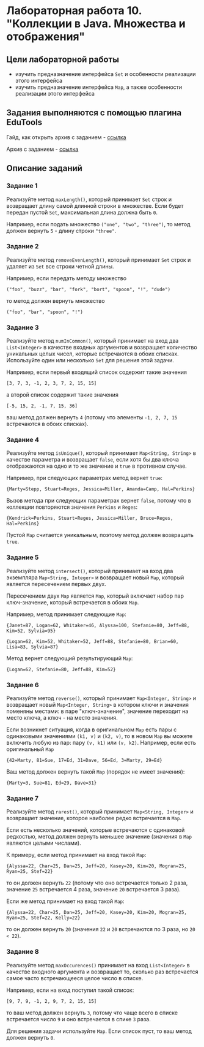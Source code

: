# Лабораторная работа 10. "Коллекции в Java. Множества и отображения"

## Цели лабораторной работы

- изучить предназначение интерфейса `Set` и особенности реализации этого интерфейса
- изучить предназначение интерфейса `Map`, а также особенности реализации этого интерфейса

## Задания выполняются с помощью плагина EduTools

Гайд, как открыть архив с заданием - [ссылка](https://cutt.ly/UTwaAAu)

Архив с заданием - [ссылка](https://www.dropbox.com/s/v30odx856to1vqx/Java_Collections__part_2.zip?dl=1)

## Описание заданий

### Задание 1

Реализуйте метод `maxLength()`, который принимает `Set` строк и возвращает длину самой длинной строки в множестве. Если будет передан пустой `Set`, максимальная длина должна быть `0`.

Например, если подать множество `("one", "two", "three")`, то метод должен вернуть `5` - длину строки `"three"`.

### Задание 2

Реализуйте метод `removeEvenLength()`, который принимает `Set` строк и удаляет из `Set` все строки четной длины.

Например, если передать методу множество

`("foo", "buzz", "bar", "fork", "bort", "spoon", "!", "dude")`

то метод должен вернуть множество

`("foo", "bar", "spoon", "!")`

### Задание 3

Реализуйте метод `numInCommon()`, который принимает на вход два `List<Integer>` в качестве входных аргументов и возвращает количество уникальных целых чисел, которые встречаются в обоих списках. Используйте один или несколько `Set` для решения этой задачи.

Например, если первый входящий список содержит такие значения

`[3, 7, 3, -1, 2, 3, 7, 2, 15, 15]`

а второй список содержит такие значения

`[-5, 15, 2, -1, 7, 15, 36]`

ваш метод должен вернуть `4` (потому что элементы `-1, 2, 7, 15` встречаются в обоих списках).

### Задание 4

Реализуйте метод `isUnique()`, который принимает `Map<String, String>` в качестве параметра и возвращает `false`, если хотя бы два ключа отображаются на одно и то же значение и `true` в противном случае.

Например, при следующих параметрах метод вернет `true`:

`{Marty=Stepp, Stuart=Reges, Jessica=Miller, Amanda=Camp, Hal=Perkins}`

Вызов метода при следующих параметрах вернет `false`, потому что в коллекции повторяются значения `Perkins` и `Reges`:

`{Kendrick=Perkins, Stuart=Reges, Jessica=Miller, Bruce=Reges, Hal=Perkins}`

Пустой `Map` считается уникальным, поэтому метод должен возвращать `true`.

### Задание 5

Реализуйте метод `intersect()`, который принимает на вход два экземпляра `Map<String, Integer>` и возвращает новый `Map`, который является пересечением первых двух.

Пересечением двух `Map` является `Map`, который включает набор пар ключ-значение, который встречается в обоих `Map`.

Например, метод принимает следующие `Map`:

`{Janet=87, Logan=62, Whitaker=46, Alyssa=100, Stefanie=80, Jeff=88, Kim=52, Sylvia=95}`

`{Logan=62, Kim=52, Whitaker=52, Jeff=88, Stefanie=80, Brian=60, Lisa=83, Sylvia=87}`

Метод вернет следующий результирующий `Map`:

`{Logan=62, Stefanie=80, Jeff=88, Kim=52}`

### Задание 6

Реализуйте метод `reverse()`, который принимает `Map<Integer, String>` и возвращает новый `Map<Integer, String>` в котором ключи и значения поменяны местами: в паре "ключ-значение", значение переходит на место ключа, а ключ - на место значения.

Если возникнет ситуация, когда в оригинальном `Map` есть пары с одинаковыми значениями `(k1, v)` и `(k2, v)`, то в новом `Map` вы можете включить любую из пар: пару `(v, k1)` или `(v, k2)`.
Например, если есть оригинальный `Map`

`{42=Marty, 81=Sue, 17=Ed, 31=Dave, 56=Ed, 3=Marty, 29=Ed}`

Ваш метод должен вернуть такой `Map` (порядок не имеет значения):

`{Marty=3, Sue=81, Ed=29, Dave=31}`

### Задание 7

Реализуйте метод `rarest()`, который принимает `Map<String, Integer>` и возвращает значение, которое наиболее редко встречается в `Map`.

Если есть несколько значений, которые встречаются с одинаковой редкостью, метод должен вернуть меньшее значение (значения в `Map` являются целыми числами).

К примеру, если метод принимает на вход такой `Map`:

`{Alyssa=22, Char=25, Dan=25, Jeff=20, Kasey=20, Kim=20, Mogran=25, Ryan=25, Stef=22}`

то он должен вернуть `22` (потому что оно встречается только 2 раза, значение `25` встречается 4 раза, значение `20` встречается 3 раза).

Если же метод принимает на вход такой `Map`:

`{Alyssa=22, Char=25, Dan=25, Jeff=20, Kasey=20, Kim=20, Mogran=25, Ryan=25, Stef=22, Kelly=22}`

то он должен вернуть `20` (значения `22` и `20` встречаются по 3 раза, но `20 < 22`).

### Задание 8

Реализуйте метод `maxOccurences()` принимает на вход `List<Integer>` в качестве входного аргумента и возвращает то, сколько раз встречается самое часто встречающееся целое число в списке. 

Например, если на вход поступил такой список:

`[9, 7, 9, -1, 2, 9, 7, 2, 15, 15]`

то ваш метод должен вернуть `3`, потому что чаще всего в списке встречается число `9` и оно встречается в спике `3` раза.

Для решения задачи используйте `Map`. Если список пуст, то ваш метод должен вернуть `0`.
